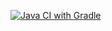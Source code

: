 [![Java CI with Gradle](https://github.com/Stanislav-Yo/Patterns_/actions/workflows/gradle.yml/badge.svg)](https://github.com/Stanislav-Yo/Patterns_/actions/workflows/gradle.yml)